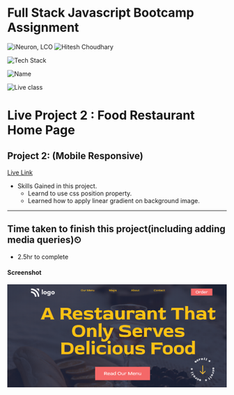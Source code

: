 # Full Stack Javascript Bootcamp Assignment

![iNeuron, LCO](https://img.shields.io/badge/iNeuron-LCO-green)
![Hitesh Choudhary](https://img.shields.io/badge/Hitesh--Choudhary-Full--stack--JS--bootcamp-red)

![Tech Stack](https://img.shields.io/badge/Tech%20Stack-HTML%20%7C%20CSS-blue)

![Name](https://img.shields.io/badge/Project%20Made%20by-Abhijeet%20Sharma-white)

![Live class](https://img.shields.io/badge/Live%20Project%202-Food%20Restaurant%20Home%20Page-orange)

# Live Project 2 : Food Restaurant Home Page

## Project 2: (Mobile Responsive)
[Live Link](https://live-project-2-fs-js.netlify.app/)

-   Skills Gained in this project.
    -   Learnd to use css position property.
    -   Learned how to apply linear gradient on background image.
    
---

## Time taken to finish this project(including adding media queries)⏲

-   2.5hr to complete

#### Screenshot

![Desktop](./screenshot/Project-2.png)
